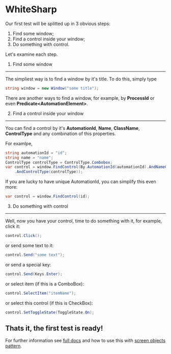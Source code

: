 WhiteSharp
==========

Our first test will be splitted up in 3 obvious steps:
 1. Find some window;
 2. Find a control inside your window;
 3. Do something with control.

Let's examine each step.

1. Find some window
-------------------
The simpliest way is to find a window by it's title. To do this, simply type
```csharp
string window = new Window("some title");
```
There are another ways to find a window, for example, by **ProcessId** or even **Predicate\<AutomationElement\>**.

2. Find a control inside your window
-------------------
You can find a control by it's **AutomationId**, **Name**, **ClassName**, **ControlType** and any combination of this properties.

For examlpe,
```csharp
string automationId = "id";
string name = "name";
ControlType controlType = ControlType.Combobox;
var control = window.FindControl(By.AutomationId(automationId).AndNameContains(name)
    .AndControlType(controlType));
```      
If you are lucky to have unique AutomationId, you can simplify this even more:
```csharp
var control = window.FindControl(id);
```
3. Do something with control
-------------------
Well, now you have your control, time to do something with it, for example, click it:
```csharp
control.Click();
```    
or send some text to it:
```csharp
control.Send("some text");
```    
or send a special key:
```csharp
control.Send(Keys.Enter);
```    
or select item (if this is a ComboBox):
```csharp
control.SelectItem("itemName");
```    
or select this control (if this is CheckBox):
```csharp
control.SetToggleState(ToggleState.On);
```

Thats it, the first test is ready!
----------------------------------
For further information see [full docs](index.md) and how to use this with [screen objects pattern](screenobjects.md).
